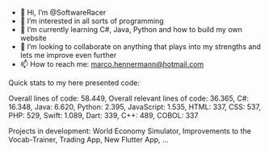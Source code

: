 - 👋 Hi, I’m @SoftwareRacer
- 👀 I’m interested in all sorts of programming
- 🌱 I’m currently learning C#, Java, Python and how to build my own website
- 💞️ I’m looking to collaborate on anything that plays into my strengths and lets me improve even further
- 📫 How to reach me: marco.hennermann@hotmail.com

Quick stats to my here presented code:

Overall lines of code: 58.449,
Overall relevant lines of code: 36.365, 
C#: 16.348, 
Java: 6.620, 
Python: 2.395, 
JavaScript: 1.535, 
HTML: 337, 
CSS: 537, 
PHP: 529, 
Swift: 1.089, 
Dart: 339, 
C++: 489, 
COBOL: 337


Projects in development:
World Economy Simulator, 
Improvements to the Vocab-Trainer, 
Trading App, 
New Flutter App, ...
<!---
SoftwareRacer/SoftwareRacer is a ✨ special ✨ repository because its `README.md` (this file) appears on your GitHub profile.
You can click the Preview link to take a look at your changes.
--->
